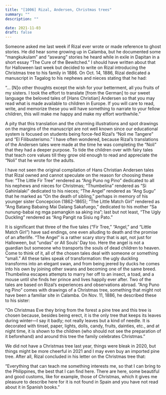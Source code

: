 ```yaml
---
title: "[1006] Rizal, Andersen, Christmas trees"
summary: ""
description: ""

date: 2021-11-03
draft: false
---
```


Someone asked me last week if Rizal ever wrote or made reference to ghost stories. He did hear some growing up in Calamba, but he documented some “mangkukulam” and “aswang” stories he heard while in exile in Dapitan in a short essay “The Cure of the Bewitched.” I should have written about that for Halloween last week but decided to write on Rizal introducing the Christmas tree to his family in 1886. On Oct. 14, 1886, Rizal dedicated a manuscript in Tagalog to his nephews and nieces stating that he had:

“… [N]o other thoughts except the wish for your betterment, all you fruits of my sisters. I took the effort to translate [from the German] to our sweet language the beloved tales of [Hans Christian] Andersen so that you may read what is made available to children in Europe. If you will care to read, write, and memorize these you will have something to narrate to your fellow children, this will make me happy and make my effort worthwhile.”

A pity that this translation and the charming illustrations and spot drawings on the margins of the manuscript are not well known since our educational system is focused on students being force-fed Rizal’s “Noli me Tangere” and “El Filibusterismo.” I have often wondered, because Rizal’s translations of the Andersen tales were made at the time he was completing the “Noli” that they had a deeper purpose. To tide the children over with fairy tales that teach core values till they grow old enough to read and appreciate the “Noli” that he wrote for the adults.

I have not seen the original compilation of Hans Christian Andersen tales that Rizal owned and cannot speculate on the reason for choosing these five: “The Little Fir Tree” rendered as “Ang Puno ng Pino” dedicated to all his nephews and nieces for Christmas; “Thumbelina” rendered as “Si Gahinlalaki” dedicated to his nieces; “The Angel” rendered as “Ang Sugu” that he marked as “On the death of sibling,” perhaps in memory of his younger sister Concepcion (1862-1865); “The Little Match Girl” rendered as “Ang Batang Babaing Mai Dalang Sakafuego,” dedicated to his mother “Sa nunung-babai ng mga pamangkin sa aking ina”; last but not least, “The Ugly Duckling” rendered as “Ang Pangit na Sisiu ng Pato.”

It is significant that three of the five tales (“Fir Tree,” “Angel,” and “Little Match Girl”) have sad endings, one even alluding to death and the promise of an afterlife. “The Angel” is a rather scary story that is apt, not just for Halloween, but “undas” or All Souls’ Day too. Here the angel is not a guardian but someone who transports the souls of dead children to heaven. Come to think of it, all of the chosen tales deal with someone or something “small.” All these tales speak of transformation: the ugly duckling transforms into an elegant swan, and from being jeered by ducks he comes into his own by joining other swans and becoming one of the same breed. Thumbelina escapes attempts to marry her off to an insect, a toad, and a mouse until she finds her prince and lives happily ever after. Two of the tales are based on Rizal’s experiences and observations abroad. “Ang Puno ng Pino” comes with drawings of a Christmas tree, something that might not have been a familiar site in Calamba. On Nov. 11, 1886, he described these to his sister:

“On Christmas Eve they bring from the forest a pine tree and this tree is chosen because, besides being erect, it is the only tree that keeps its leaves during winter—I say it badly; not really leaves but a kind of needle. It is decorated with tinsel, paper, lights, dolls, candy, fruits, dainties, etc., and at night time, it is shown to the children (who should not see the preparation of it beforehand) and around this tree the family celebrates Christmas.”

We did not have a Christmas tree last year, things were bleak in 2020, but things might be more cheerful in 2021 and I may even buy an imported pine tree. After all, Rizal concluded in his letter on the Christmas tree that:

“Everything that can teach me something interests me, so that I can bring to the Philippines, the best that I can find here. There are here, some beautiful and good customs, like for example, those of Christmas, which it gives me pleasure to describe here for it is not found in Spain and you have not read about it in Spanish books.”
